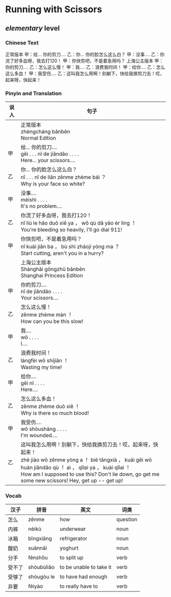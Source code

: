 # Running with Scissors
## *elementary* level

### Chinese Text
正常版本
甲：给... 你的剪刀....
乙：你... 你的脸怎么这么白？
甲：没事....
乙：你流了好多血呀，我去打120！
甲：你快剪吧，不是着急用吗？
上海公主版本
甲：你的剪刀....
乙：怎么这么慢！
甲：我....
乙：浪费我时间！
甲：给你....
乙：怎么这么多血！
甲：我受伤....
乙：这叫我怎么用啊！别躺下，快给我换剪刀去！哎，起来呀，快起来！

### Pinyin and Translation
|说人|句子|
|----|----|
||正常版本<br />zhèngcháng bǎnběn<br />Normal Edition|
|甲|给... 你的剪刀....<br />gěi . . .  nǐ de jiǎndāo . . . .<br />Here... your scissors....|
|乙|你... 你的脸怎么这么白？<br />nǐ . . .  nǐ de liǎn zěnme zhème bái ？<br />Why is your face so white?|
|甲|没事....<br />méishì . . . .<br />It's no problem....|
|乙|你流了好多血呀，我去打120！<br />nǐ liú le hǎo duō xiě ya ， wǒ qù dǎ yāo èr líng ！<br />You're bleeding so heavily, I'll go dial 911!|
|甲|你快剪吧，不是着急用吗？<br />nǐ kuài jiǎn ba ， bù shì zháojí yòng ma ？<br />Start cutting, aren't you in a hurry?|
||上海公主版本<br />Shànghǎi gōngzhǔ bǎnběn<br />Shanghai Princess Edition|
|甲|你的剪刀....<br />nǐ de jiǎndāo . . . .<br />Your scissors....|
|乙|怎么这么慢！<br />zěnme zhème màn ！<br />How can you be this slow!|
|甲|我....<br />wǒ . . . .<br />I....|
|乙|浪费我时间！<br />làngfèi wǒ shíjiān ！<br />Wasting my time!|
|甲|给你....<br />gěi nǐ . . . .<br />Here....|
|乙|怎么这么多血！<br />zěnme zhème duō xiě ！<br />Why is there so much blood!|
|甲|我受伤....<br />wǒ shòushāng . . . .<br />I'm wounded....|
|乙|这叫我怎么用啊！别躺下，快给我换剪刀去！哎，起来呀，快起来！<br />zhè jiào wǒ zěnme yòng a ！ bié tǎngxià ， kuài gěi wǒ huàn jiǎndāo qù ！ ai ， qǐlai ya ， kuài qǐlai ！<br />How am I supposed to use this? Don't lie down, go get me some new scissors! Hey, get up -- get up!|
### Vocab
|汉子|拼音|英文|词类|
|----|----|----|----|
|怎么|zěnme|how|question|
|内裤|nèikù|underwear|noun|
|冰箱|bīngxiāng|refrigerator|noun|
|酸奶|suānnǎi|yoghurt|noun|
|分手|fēnshǒu|to split up|verb|
|受不了|shòubùliǎo|to be unable to take it|verb|
|受够了|shòugòu le|to have had enough|verb|
|非要|fēiyào|to really have to|verb|